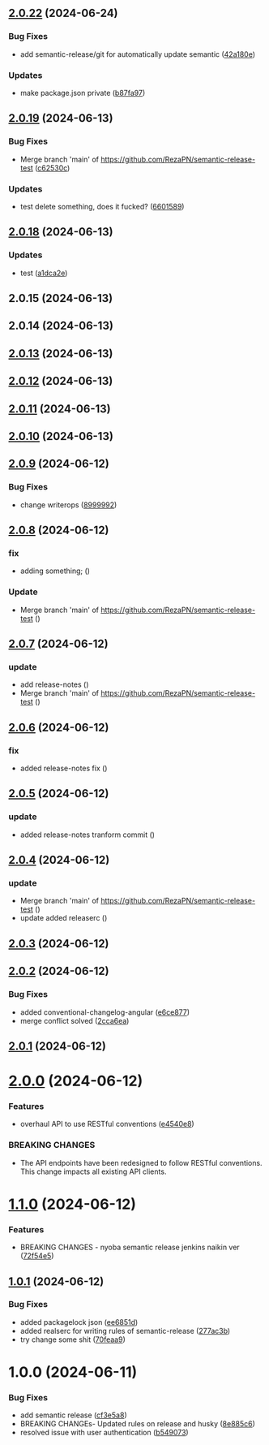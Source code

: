 ## [2.0.22](https://github.com/RezaPN/semantic-release-test/compare/v2.0.21...v2.0.22) (2024-06-24)

### Bug Fixes

* add semantic-release/git for automatically update semantic ([42a180e](https://github.com/RezaPN/semantic-release-test/commit/42a180e495ba94dd989dac4ecbd7edfbc66f7bd9))

### Updates

* make package.json private ([b87fa97](https://github.com/RezaPN/semantic-release-test/commit/b87fa974936f510b1c34e012d79afdd8cda554a5))

## [2.0.19](https://github.com/RezaPN/semantic-release-test/compare/v2.0.18...v2.0.19) (2024-06-13)

### Bug Fixes

* Merge branch 'main' of https://github.com/RezaPN/semantic-release-test ([c62530c](https://github.com/RezaPN/semantic-release-test/commit/c62530c1c0863bfa7f17bdb91f8e72d023da297d))

### Updates

* test delete something, does it fucked? ([6601589](https://github.com/RezaPN/semantic-release-test/commit/66015897aa6ff44f094018e85889f36683c899ac))

## [2.0.18](https://github.com/RezaPN/semantic-release-test/compare/v2.0.17...v2.0.18) (2024-06-13)

### Updates

* test ([a1dca2e](https://github.com/RezaPN/semantic-release-test/commit/a1dca2ee21fc6c3116104bd64497ac6973ab327a))

## 2.0.15 (2024-06-13)

## 2.0.14 (2024-06-13)

## [2.0.13](https://github.com/RezaPN/semantic-release-test/compare/v2.0.12...v2.0.13) (2024-06-13)

## [2.0.12](https://github.com/RezaPN/semantic-release-test/compare/v2.0.11...v2.0.12) (2024-06-13)

## [2.0.11](https://github.com/RezaPN/semantic-release-test/compare/v2.0.10...v2.0.11) (2024-06-13)

## [2.0.10](https://github.com/RezaPN/semantic-release-test/compare/v2.0.9...v2.0.10) (2024-06-13)

## [2.0.9](https://github.com/RezaPN/semantic-release-test/compare/v2.0.8...v2.0.9) (2024-06-12)


### Bug Fixes

* change writerops ([8999992](https://github.com/RezaPN/semantic-release-test/commit/89999928f9adb70548335b72a36fdecfc4c5cbc2))

## [2.0.8](https://github.com/RezaPN/semantic-release-test/compare/v2.0.7...v2.0.8) (2024-06-12)


### fix

* adding something; ([](https://github.com/RezaPN/semantic-release-test/commit/54937bb9ca613d05186e4f9ab0a269d7b1797a3b))


### Update

* Merge branch 'main' of https://github.com/RezaPN/semantic-release-test ([](https://github.com/RezaPN/semantic-release-test/commit/e124ed65d2d4fd237bf1ed2abeae8962b6534e76))

## [2.0.7](https://github.com/RezaPN/semantic-release-test/compare/v2.0.6...v2.0.7) (2024-06-12)


### update

* add release-notes ([](https://github.com/RezaPN/semantic-release-test/commit/9f889982f63134e391061a68016e5345f1a04bd4))
* Merge branch 'main' of https://github.com/RezaPN/semantic-release-test ([](https://github.com/RezaPN/semantic-release-test/commit/a01df88fb4a8845278566e0bb16d9c965efa7d0e))

## [2.0.6](https://github.com/RezaPN/semantic-release-test/compare/v2.0.5...v2.0.6) (2024-06-12)


### fix

* added release-notes fix ([](https://github.com/RezaPN/semantic-release-test/commit/d083198a19cdd0bbb0cd68bcd3619066d1d44bbc))

## [2.0.5](https://github.com/RezaPN/semantic-release-test/compare/v2.0.4...v2.0.5) (2024-06-12)


### update

* added release-notes tranform commit ([](https://github.com/RezaPN/semantic-release-test/commit/69cf3634f63aea21f4f0788371e4b5ce2b53d720))

## [2.0.4](https://github.com/RezaPN/semantic-release-test/compare/v2.0.3...v2.0.4) (2024-06-12)


### update

* Merge branch 'main' of https://github.com/RezaPN/semantic-release-test ([](https://github.com/RezaPN/semantic-release-test/commit/770bba9de6baab69411794aeef4d3b4773c19cca))
* update added releaserc ([](https://github.com/RezaPN/semantic-release-test/commit/79c1642c62508fc1c44f3855269b684cc172cc27))

## [2.0.3](https://github.com/RezaPN/semantic-release-test/compare/v2.0.2...v2.0.3) (2024-06-12)

## [2.0.2](https://github.com/RezaPN/semantic-release-test/compare/v2.0.1...v2.0.2) (2024-06-12)


### Bug Fixes

* added conventional-changelog-angular ([e6ce877](https://github.com/RezaPN/semantic-release-test/commit/e6ce877a9e06b7e7f090d7a92303c68d50ce1663))
* merge conflict solved ([2cca6ea](https://github.com/RezaPN/semantic-release-test/commit/2cca6ea5df640e2f838650a050dc6242e8b11b1f))

## [2.0.1](https://github.com/RezaPN/semantic-release-test/compare/v2.0.0...v2.0.1) (2024-06-12)

# [2.0.0](https://github.com/RezaPN/semantic-release-test/compare/v1.1.0...v2.0.0) (2024-06-12)


### Features

* overhaul API to use RESTful conventions ([e4540e8](https://github.com/RezaPN/semantic-release-test/commit/e4540e8d1e8d250cb3267f02d8e02d982b3f6410))


### BREAKING CHANGES

* The API endpoints have been redesigned to follow RESTful conventions. This change impacts all existing API clients.

# [1.1.0](https://github.com/RezaPN/semantic-release-test/compare/v1.0.1...v1.1.0) (2024-06-12)


### Features

* BREAKING CHANGES - nyoba semantic release jenkins naikin ver ([72f54e5](https://github.com/RezaPN/semantic-release-test/commit/72f54e5213034fe86b4815141d0d03b8e81fc96d))

## [1.0.1](https://github.com/RezaPN/semantic-release-test/compare/v1.0.0...v1.0.1) (2024-06-12)


### Bug Fixes

* added packagelock json ([ee6851d](https://github.com/RezaPN/semantic-release-test/commit/ee6851d5fa56dba39440c9c9e26f66d7839dcf37))
* added realserc for writing rules of semantic-release ([277ac3b](https://github.com/RezaPN/semantic-release-test/commit/277ac3b32df5aa0a73d4bea4a5d001bd245cb4ca))
* try change some shit ([70feaa9](https://github.com/RezaPN/semantic-release-test/commit/70feaa990a52d89c1699e3ef42a132916849ac57))

# 1.0.0 (2024-06-11)


### Bug Fixes

* add semantic release ([cf3e5a8](https://github.com/RezaPN/semantic-release-test/commit/cf3e5a89e8fa379a6c25b6d4c49a77e79ff7c7da))
* BREAKING CHANGEs- Updated rules on release and husky ([8e885c6](https://github.com/RezaPN/semantic-release-test/commit/8e885c66462a3e491889ac0c646d82f40658dd5a))
* resolved issue with user authentication ([b549073](https://github.com/RezaPN/semantic-release-test/commit/b549073def05fa2d100cf15644e3da0725f754aa))
